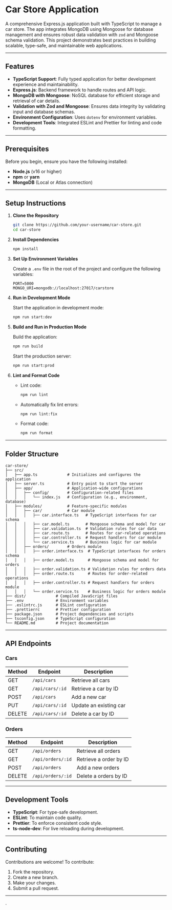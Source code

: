 # Car Store Application

A comprehensive Express.js application built with TypeScript to manage a car store. The app integrates MongoDB using Mongoose for database management and ensures robust data validation with `zod` and Mongoose schema validation. This project demonstrates best practices in building scalable, type-safe, and maintainable web applications.

---

## Features

- **TypeScript Support**: Fully typed application for better development experience and maintainability.
- **Express.js**: Backend framework to handle routes and API logic.
- **MongoDB with Mongoose**: NoSQL database for efficient storage and retrieval of car details.
- **Validation with Zod and Mongoose**: Ensures data integrity by validating input and database schemas.
- **Environment Configuration**: Uses `dotenv` for environment variables.
- **Development Tools**: Integrated ESLint and Prettier for linting and code formatting.

---

## Prerequisites

Before you begin, ensure you have the following installed:

- **Node.js** (v16 or higher)
- **npm** or **yarn**
- **MongoDB** (Local or Atlas connection)

---

## Setup Instructions

1. **Clone the Repository**

   ```bash
   git clone https://github.com/your-username/car-store.git
   cd car-store
   ```

2. **Install Dependencies**

   ```bash
   npm install
   ```

3. **Set Up Environment Variables**

   Create a `.env` file in the root of the project and configure the following variables:

   ```env
   PORT=5000
   MONGO_URI=mongodb://localhost:27017/carstore
   ```

4. **Run in Development Mode**

   Start the application in development mode:

   ```bash
   npm run start:dev
   ```

5. **Build and Run in Production Mode**

   Build the application:

   ```bash
   npm run build
   ```

   Start the production server:

   ```bash
   npm run start:prod
   ```

6. **Lint and Format Code**

   - Lint code:

     ```bash
     npm run lint
     ```

   - Automatically fix lint errors:

     ```bash
     npm run lint:fix
     ```

   - Format code:
     ```bash
     npm run format
     ```

---

## Folder Structure

```plaintext
car-store/
├── src/
│   ├── app.ts             # Initializes and configures the application
│   ├── server.ts          # Entry point to start the server
│   ├── app/               # Application-wide configurations
│   │   ├── config/        # Configuration-related files
│   │   │   └── index.js   # Configuration (e.g., environment, database)
│   ├── modules/           # Feature-specific modules
│   │   ├── car/           # Car module
│   │   │   ├── car.interface.ts   # TypeScript interfaces for car schema
│   │   │   ├── car.model.ts       # Mongoose schema and model for car
│   │   │   ├── car.validation.ts  # Validation rules for car data
│   │   │   ├── car.route.ts       # Routes for car-related operations
│   │   │   ├── car.controller.ts  # Request handlers for car module
│   │   │   └── car.service.ts     # Business logic for car module
│   │   ├── orders/        # Orders module
│   │   │   ├── order.interface.ts  # TypeScript interfaces for orders schema
│   │   │   ├── order.model.ts      # Mongoose schema and model for orders
│   │   │   ├── order.validation.ts # Validation rules for orders data
│   │   │   ├── order.route.ts      # Routes for order-related operations
│   │   │   ├── order.controller.ts # Request handlers for orders module
│   │   │   └── order.service.ts    # Business logic for orders module
├── dist/             # Compiled JavaScript files
├── .env              # Environment variables
├── .eslintrc.js      # ESLint configuration
├── .prettierrc       # Prettier configuration
├── package.json      # Project dependencies and scripts
├── tsconfig.json     # TypeScript configuration
└── README.md         # Project documentation

```

---

## API Endpoints

### **Cars**

| Method | Endpoint        | Description            |
| ------ | --------------- | ---------------------- |
| GET    | `/api/cars`     | Retrieve all cars      |
| GET    | `/api/cars/:id` | Retrieve a car by ID   |
| POST   | `/api/cars`     | Add a new car          |
| PUT    | `/api/cars/:id` | Update an existing car |
| DELETE | `/api/cars/:id` | Delete a car by ID     |


### **Orders**

| Method | Endpoint          | Description            |
| ------ | ---------------   | ---------------------- |
| GET    | `/api/orders`     | Retrieve all orders    |
| GET    | `/api/orders/:id` | Retrieve a order by ID |
| POST   | `/api/orders`     | Add a new orders       |
| DELETE | `/api/orders/:id` | Delete a orders by ID  |

---

## Development Tools

- **TypeScript**: For type-safe development.
- **ESLint**: To maintain code quality.
- **Prettier**: To enforce consistent code style.
- **ts-node-dev**: For live reloading during development.

---

## Contributing

Contributions are welcome! To contribute:

1. Fork the repository.
2. Create a new branch.
3. Make your changes.
4. Submit a pull request.

---

.
